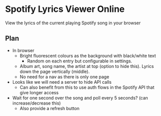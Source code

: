 # Spotify Lyrics Viewer Online
View the lyrics of the current playing Spotify song in your browser

## Plan
- In browser
    - Bright fluorescent colours as the background with black/white text
        - Random on each entry but configurable in settings. 
    - Album art, song name, the artist at top (option to hide this). Lyrics down the page vertically (middle).
    - No need for a nav as there is only one page
- Looks like we will need a server to hide API calls
    - Can also benefit from this to use auth flows in the Spotify API that give longer access
- Wait for one second over the song and poll every 5 seconds? (can increase/decrease this)
    - Also provide a refresh button